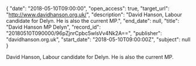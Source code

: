 {
  "date": "2018-05-10T09:00:00", 
  "open_access": true, 
  "target_url": "http://www.davidhanson.org.uk/", 
  "description": "David Hanson, Labour candidate for Delyn. He is also the current MP.", 
  "end_date": null, 
  "title": "David Hanson MP Delyn", 
  "record_id": "20180510T090000/96pZjnrCpbc5wlsVv4Nk2A==", 
  "publisher": "davidhanson.org.uk", 
  "start_date": "2018-05-10T09:00:00Z", 
  "subject": null
}

David Hanson, Labour candidate for Delyn. He is also the current MP.
